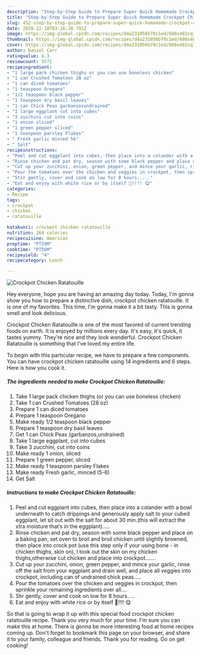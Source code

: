 ```yaml
---
description: "Step-by-Step Guide to Prepare Super Quick Homemade Crockpot Chicken Ratatouille"
title: "Step-by-Step Guide to Prepare Super Quick Homemade Crockpot Chicken Ratatouille"
slug: 452-step-by-step-guide-to-prepare-super-quick-homemade-crockpot-chicken-ratatouille
date: 2020-12-18T03:16:38.791Z
image: https://img-global.cpcdn.com/recipes/d4a231056b78c1ed/680x482cq70/crockpot-chicken-ratatouille-recipe-main-photo.jpg
thumbnail: https://img-global.cpcdn.com/recipes/d4a231056b78c1ed/680x482cq70/crockpot-chicken-ratatouille-recipe-main-photo.jpg
cover: https://img-global.cpcdn.com/recipes/d4a231056b78c1ed/680x482cq70/crockpot-chicken-ratatouille-recipe-main-photo.jpg
author: Daniel Carr
ratingvalue: 4.3
reviewcount: 3572
recipeingredient:
- "1 large pack chicken thighs or you can use boneless chicken"
- "1 can Crushed Tomatoes 28 oz"
- "1 can diced tomatoes"
- "1 teaspoon Oregano"
- "1/2 teaspoon black pepper"
- "1 teaspoon dry basil leaves"
- "1 can Chick Peas garbanzosundrained"
- "1 large eggplant cut into cubes"
- "3 zucchini cut into coins"
- "1 onion sliced"
- "1 green pepper sliced"
- "1 teaspoon parsley Flakes"
- " Fresh garlic minced 56"
- " Salt"
recipeinstructions:
- "Peel and cut eggplant into cubes, then place into a colander with a bowl underneath to catch drippings and generously apply salt to your cubed eggplant, let sit out with the salt for about 30 min.(this will extract the xtra moisture that’s in the eggplant)....."
- "Rinse chicken and pat dry, season with some black pepper and place on a baking pan, set oven to broil and broil chicken until slightly browned, then place into crock pot (use this step only if your using bone - in chicken thighs, skin on), I took out the skin on my chicken thighs,otherwise cut chicken and place into crockpot......."
- "Cut up your zucchini, onion, green pepper, and mince your garlic, rinse off the salt from your eggplant and drain well, and place all veggies into crockpot, including can of undrained chick peas....."
- "Pour the tomatoes over the chicken and veggies in crockpot, then sprinkle your remaining ingredients over all...."
- "Stir gently, cover and cook on low for 8 hours....."
- "Eat and enjoy with white rice or by itself 🍛!!!! 😋"
categories:
- Recipe
tags:
- crockpot
- chicken
- ratatouille

katakunci: crockpot chicken ratatouille 
nutrition: 264 calories
recipecuisine: American
preptime: "PT29M"
cooktime: "PT56M"
recipeyield: "4"
recipecategory: Lunch

---
```



![Crockpot Chicken Ratatouille](https://img-global.cpcdn.com/recipes/d4a231056b78c1ed/680x482cq70/crockpot-chicken-ratatouille-recipe-main-photo.jpg)

Hey everyone, hope you are having an amazing day today. Today, I'm gonna show you how to prepare a distinctive dish, crockpot chicken ratatouille. It is one of my favorites. This time, I'm gonna make it a bit tasty. This is gonna smell and look delicious.

Crockpot Chicken Ratatouille is one of the most favored of current trending foods on earth. It is enjoyed by millions every day. It's easy, it's quick, it tastes yummy. They're nice and they look wonderful. Crockpot Chicken Ratatouille is something that I've loved my entire life.




To begin with this particular recipe, we have to prepare a few components. You can have crockpot chicken ratatouille using 14 ingredients and 6 steps. Here is how you cook it.

<!--inarticleads1-->

##### The ingredients needed to make Crockpot Chicken Ratatouille:

1. Take 1 large pack chicken thighs (or you can use boneless chicken)
1. Take 1 can Crushed Tomatoes (28 oz)
1. Prepare 1 can diced tomatoes
1. Prepare 1 teaspoon Oregano
1. Make ready 1/2 teaspoon black pepper
1. Prepare 1 teaspoon dry basil leaves
1. Get 1 can Chick Peas (garbanzos,undrained)
1. Take 1 large eggplant, cut into cubes
1. Take 3 zucchini, cut into coins
1. Make ready 1 onion, sliced
1. Prepare 1 green pepper, sliced
1. Make ready 1 teaspoon parsley Flakes
1. Make ready  Fresh garlic, minced (5-6)
1. Get  Salt




<!--inarticleads2-->

##### Instructions to make Crockpot Chicken Ratatouille:

1. Peel and cut eggplant into cubes, then place into a colander with a bowl underneath to catch drippings and generously apply salt to your cubed eggplant, let sit out with the salt for about 30 min.(this will extract the xtra moisture that’s in the eggplant).....
1. Rinse chicken and pat dry, season with some black pepper and place on a baking pan, set oven to broil and broil chicken until slightly browned, then place into crock pot (use this step only if your using bone - in chicken thighs, skin on), I took out the skin on my chicken thighs,otherwise cut chicken and place into crockpot.......
1. Cut up your zucchini, onion, green pepper, and mince your garlic, rinse off the salt from your eggplant and drain well, and place all veggies into crockpot, including can of undrained chick peas.....
1. Pour the tomatoes over the chicken and veggies in crockpot, then sprinkle your remaining ingredients over all....
1. Stir gently, cover and cook on low for 8 hours.....
1. Eat and enjoy with white rice or by itself 🍛!!!! 😋




So that is going to wrap it up with this special food crockpot chicken ratatouille recipe. Thank you very much for your time. I'm sure you can make this at home. There is gonna be more interesting food at home recipes coming up. Don't forget to bookmark this page on your browser, and share it to your family, colleague and friends. Thank you for reading. Go on get cooking!
